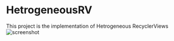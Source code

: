 # HetrogeneousRV
This project is the implementation of Hetrogeneous RecyclerViews
![screenshot](https://user-images.githubusercontent.com/45003609/80860976-22c58680-8c89-11ea-870e-61a71ecf9b1d.jpeg)
